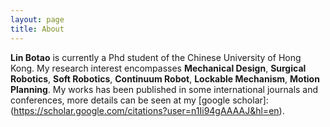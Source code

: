 ```yaml
---
layout: page
title: About
---
```


**Lin Botao** is currently a Phd student of the Chinese University of Hong Kong.
My research interest encompasses **Mechanical Design**, **Surgical Robotics**, **Soft Robotics**, **Continuum Robot**, **Lockable Mechanism**, **Motion Planning**.
My works has been published in some international journals and conferences, more details can be seen at my [google scholar]:(https://scholar.google.com/citations?user=n1Ii94gAAAAJ&hl=en).
